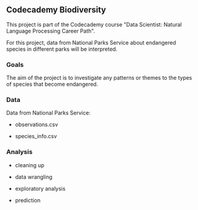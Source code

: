 ## Codecademy Biodiversity

This project is part of the Codecademy course "Data Scientist: Natural Language Processing Career Path".

For this project, data from National Parks Service about endangered species in different parks will be interpreted.

### Goals

The aim of the project is to investigate any patterns or themes to the types of species that become endangered.

### Data

Data from National Parks Service:

- observations.csv

- species_info.csv

### Analysis

- cleaning up

- data wrangling

- exploratory analysis

- prediction




